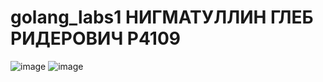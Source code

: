 # golang_labs1 НИГМАТУЛЛИН ГЛЕБ РИДЕРОВИЧ P4109
![image](https://github.com/nigmatullin71/golang_labs1/assets/93813322/b38ebc36-c794-43f6-a91e-f2d1d7db8d26)
![image](https://github.com/nigmatullin71/golang_labs1/assets/93813322/7e2bb417-19c6-4572-bebe-01d1ddf03b5c)

